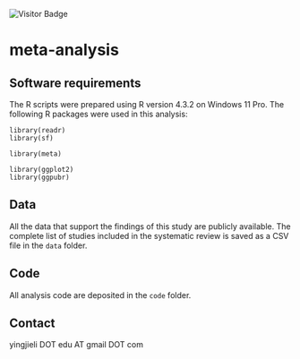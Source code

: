 ![Visitor Badge](https://visitor-badge.laobi.icu/badge?page_id=yingjie4science.meta-analysis-nature-health)

# meta-analysis


## Software requirements

The R scripts were prepared using R version 4.3.2 on Windows 11 Pro.
The following R packages were used in this analysis:

```
library(readr)
library(sf)

library(meta)

library(ggplot2)
library(ggpubr)
```


## Data

All the data that support the findings of this study are publicly available. 
The complete list of studies included in the systematic review is saved as a CSV file in the `data` folder. 


## Code

All analysis code are deposited in the `code` folder.  


## Contact
yingjieli DOT edu AT gmail DOT com

